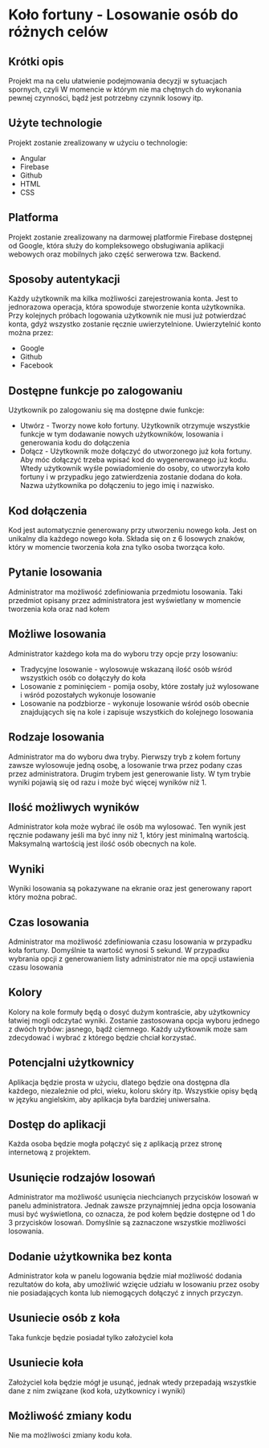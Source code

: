 # Koło fortuny - Losowanie osób do różnych celów


## Krótki opis

Projekt ma na celu ułatwienie podejmowania decyzji w sytuacjach spornych, czyli W momencie w którym nie ma chętnych do wykonania pewnej czynności, bądź jest potrzebny czynnik losowy itp. 

## Użyte technologie

Projekt zostanie zrealizowany w użyciu o technologie:
- Angular
- Firebase
- Github 
- HTML
- CSS

## Platforma
Projekt zostanie zrealizowany na darmowej platformie Firebase dostępnej od Google, która służy do kompleksowego obsługiwania aplikacji webowych oraz mobilnych jako część serwerowa tzw. Backend.

## Sposoby autentykacji
Każdy użytkownik ma kilka możliwości zarejestrowania konta. Jest to jednorazowa operacja, która spowoduje stworzenie konta użytkownika. Przy kolejnych próbach logowania użytkownik nie musi już potwierdzać konta, gdyż wszystko zostanie ręcznie uwierzytelnione. Uwierzytelnić konto można przez:
- Google
- Github 
- Facebook


## Dostępne funkcje po zalogowaniu

Użytkownik po zalogowaniu się ma dostępne dwie funkcje:

- Utwórz - Tworzy nowe koło fortuny. Użytkownik otrzymuje wszystkie funkcje w tym dodawanie nowych użytkowników, losowania i generowania kodu do dołączenia
- Dołącz - Użytkownik może dołączyć do utworzonego już koła fortuny. Aby móc dołączyć trzeba wpisać kod do wygenerowanego już kodu. Wtedy użytkownik wyśle powiadomienie do osoby, co utworzyła koło fortuny i w przypadku jego zatwierdzenia zostanie dodana do koła. Nazwa użytkownika po dołączeniu to jego imię i nazwisko.


## Kod dołączenia

Kod jest automatycznie generowany przy utworzeniu nowego koła. Jest on unikalny dla każdego nowego koła. Składa się on z 6 losowych znaków, który w momencie tworzenia koła zna tylko osoba tworząca koło.

## Pytanie losowania
Administrator ma możliwość zdefiniowania przedmiotu losowania. Taki przedmiot opisany przez administratora jest wyświetlany w momencie tworzenia koła oraz nad kołem


## Możliwe losowania

Administrator każdego koła ma do wyboru trzy opcje przy losowaniu:
- Tradycyjne losowanie - wylosowuje wskazaną ilość osób wśród wszystkich osób co dołączyły do koła
- Losowanie z pominięciem - pomija osoby, które zostały już wylosowane i wśród pozostałych wykonuje losowanie
- Losowanie na podzbiorze - wykonuje losowanie wśród osób obecnie znajdujących się na kole i zapisuje wszystkich do kolejnego losowania

## Rodzaje losowania

Administrator ma do wyboru dwa tryby. Pierwszy tryb z kołem fortuny zawsze wylosowuje jedną osobę, a losowanie trwa przez podany czas przez administratora. Drugim trybem jest generowanie listy. W tym trybie wyniki pojawią się od razu i może być więcej wyników niż 1.

## Ilość możliwych wyników

Administrator koła może wybrać ile osób ma wylosować. Ten wynik jest ręcznie podawany jeśli ma być inny niż 1, który jest minimalną wartością. Maksymalną wartością jest ilość osób obecnych na kole.

## Wyniki

Wyniki losowania są pokazywane na ekranie oraz jest generowany raport który można pobrać. 


## Czas losowania

Administrator ma możliwość zdefiniowania czasu losowania w przypadku koła fortuny. Domyślnie ta wartość wynosi 5 sekund. W przypadku wybrania opcji z generowaniem listy administrator nie ma opcji ustawienia czasu losowania

## Kolory

Kolory na kole formuły będą o dosyć dużym kontraście, aby użytkownicy łatwiej mogli odczytać wyniki. Zostanie zastosowana opcja wyboru jednego z dwóch trybów: jasnego, bądź ciemnego. Każdy użytkownik może sam zdecydować i wybrać z którego będzie chciał korzystać.

## Potencjalni użytkownicy
Aplikacja będzie prosta w użyciu, dlatego będzie ona dostępna dla każdego, niezależnie od płci, wieku, koloru skóry itp. Wszystkie opisy będą w języku angielskim, aby aplikacja była bardziej uniwersalna.

## Dostęp do aplikacji
Każda osoba będzie mogła połączyć się z aplikacją przez stronę internetową z projektem.

## Usunięcie rodzajów losowań

Administrator ma możliwość usunięcia niechcianych przycisków losowań w panelu administratora. Jednak zawsze przynajmniej jedna opcja losowania musi być wyświetlona, co oznacza, że pod kołem będzie dostępne od 1 do 3 przycisków losowań. Domyślnie są zaznaczone wszystkie możliwości losowania.

## Dodanie użytkownika bez konta

Administrator koła w panelu logowania będzie miał możliwość dodania rezultatów do koła, aby umożliwić wzięcie udziału w losowaniu przez osoby nie posiadających konta lub niemogących dołączyć z innych przyczyn.

## Usuniecie osób z koła
Taka funkcje będzie posiadał tylko założyciel koła

## Usuniecie koła
Założyciel koła będzie mógł je usunąć, jednak wtedy przepadają wszystkie dane z nim związane (kod koła, użytkownicy i wyniki)

## Możliwość zmiany kodu
Nie ma możliwości zmiany kodu koła.
